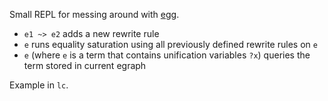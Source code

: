 Small REPL for messing around with [egg](https://docs.rs/egg/0.6.0/egg/index.html).

- `e1 ~> e2` adds a new rewrite rule
- `e` runs equality saturation using all previously defined rewrite rules on `e`
- `e` (where `e` is a term that contains unification variables `?x`) queries the term stored in current egraph

Example in `lc`.

